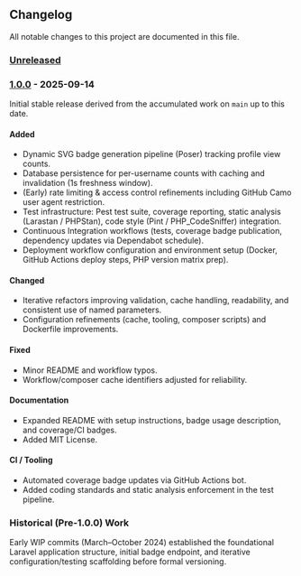 ## Changelog

All notable changes to this project are documented in this file.

### [Unreleased]

### [1.0.0] - 2025-09-14

Initial stable release derived from the accumulated work on `main` up to this date.

#### Added
- Dynamic SVG badge generation pipeline (Poser) tracking profile view counts.
- Database persistence for per-username counts with caching and invalidation (1s freshness window).
- (Early) rate limiting & access control refinements including GitHub Camo user agent restriction.
- Test infrastructure: Pest test suite, coverage reporting, static analysis (Larastan / PHPStan), code style (Pint / PHP_CodeSniffer) integration.
- Continuous Integration workflows (tests, coverage badge publication, dependency updates via Dependabot schedule).
- Deployment workflow configuration and environment setup (Docker, GitHub Actions deploy steps, PHP version matrix prep).

#### Changed
- Iterative refactors improving validation, cache handling, readability, and consistent use of named parameters.
- Configuration refinements (cache, tooling, composer scripts) and Dockerfile improvements.

#### Fixed
- Minor README and workflow typos.
- Workflow/composer cache identifiers adjusted for reliability.

#### Documentation
- Expanded README with setup instructions, badge usage description, and coverage/CI badges.
- Added MIT License.

#### CI / Tooling
- Automated coverage badge updates via GitHub Actions bot.
- Added coding standards and static analysis enforcement in the test pipeline.

### Historical (Pre-1.0.0) Work
Early WIP commits (March–October 2024) established the foundational Laravel application structure, initial badge endpoint, and iterative configuration/testing scaffolding before formal versioning.

[Unreleased]: https://github.com/pa-ulander/yaghvc/compare/v1.0.0...HEAD
[1.0.0]: https://github.com/pa-ulander/yaghvc/releases/tag/v1.0.0
